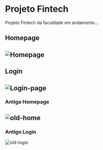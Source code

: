 # Projeto Fintech
Projeto Fintech da faculdade em andamento...

## Homepage
![Homepage](https://github.com/isatxx/projeto-fintech/assets/89804906/69fe6879-e588-4b85-838b-277a90d8b5b1)
---
## Login
![Login-page](https://github.com/isatxx/projeto-fintech/assets/89804906/f2c95b3e-354b-4fc5-b82c-bf38ad2ae7b9)
---
### Antiga Homepage
![old-home](https://user-images.githubusercontent.com/89804906/222151023-8f3d19ca-1246-4aa0-9178-d273c8852e14.png)
---
### Antigo Login
![old-login](https://user-images.githubusercontent.com/89804906/222151029-767f1ae4-48b3-4f73-a1cc-9ca74b8e3059.png)


